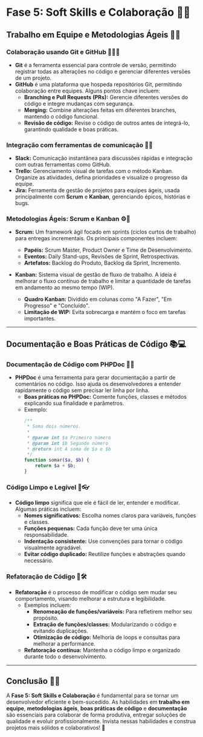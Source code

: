 
# Fase 5: Soft Skills e Colaboração 🚀🤝

## Trabalho em Equipe e Metodologias Ágeis 👥💡

### Colaboração usando Git e GitHub 🧑‍💻🔧
- **Git** é a ferramenta essencial para controle de versão, permitindo registrar todas as alterações no código e gerenciar diferentes versões de um projeto.
- **GitHub** é uma plataforma que hospeda repositórios Git, permitindo colaboração entre equipes. Alguns pontos chave incluem:
  - **Branching e Pull Requests (PRs):** Gerencie diferentes versões do código e integre mudanças com segurança.
  - **Merging:** Combine alterações feitas em diferentes branches, mantendo o código funcional.
  - **Revisão de código:** Revise o código de outros antes de integrá-lo, garantindo qualidade e boas práticas.

### Integração com ferramentas de comunicação 💬📅
- **Slack:** Comunicação instantânea para discussões rápidas e integração com outras ferramentas como GitHub.
- **Trello:** Gerenciamento visual de tarefas com o método Kanban. Organize as atividades, defina prioridades e visualize o progresso da equipe.
- **Jira:** Ferramenta de gestão de projetos para equipes ágeis, usada principalmente com **Scrum** e **Kanban**, gerenciando épicos, histórias e bugs.

### Metodologias Ágeis: Scrum e Kanban ⚙️🧭
- **Scrum:** Um framework ágil focado em sprints (ciclos curtos de trabalho) para entregas incrementais. Os principais componentes incluem:
  - **Papéis:** Scrum Master, Product Owner e Time de Desenvolvimento.
  - **Eventos:** Daily Stand-ups, Revisões de Sprint, Retrospectivas.
  - **Artefatos:** Backlog do Produto, Backlog da Sprint, Incremento.
  
- **Kanban:** Sistema visual de gestão de fluxo de trabalho. A ideia é melhorar o fluxo contínuo de trabalho e limitar a quantidade de tarefas em andamento ao mesmo tempo (WIP).
  - **Quadro Kanban:** Dividido em colunas como "A Fazer", "Em Progresso" e "Concluído".
  - **Limitação de WIP:** Evita sobrecarga e mantém o foco em tarefas importantes.

---

## Documentação e Boas Práticas de Código 📚💻

### Documentação de Código com PHPDoc 📑✨
- **PHPDoc** é uma ferramenta para gerar documentação a partir de comentários no código. Isso ajuda os desenvolvedores a entender rapidamente o código sem precisar ler linha por linha.
  - **Boas práticas no PHPDoc:** Comente funções, classes e métodos explicando sua finalidade e parâmetros.
  - Exemplo:
    ```php
    /**
     * Soma dois números.
     *
     * @param int $a Primeiro número
     * @param int $b Segundo número
     * @return int A soma de $a e $b
     */
    function somar($a, $b) {
        return $a + $b;
    }
    ```

### Código Limpo e Legível 🧼👓
- **Código limpo** significa que ele é fácil de ler, entender e modificar. Algumas práticas incluem:
  - **Nomes significativos:** Escolha nomes claros para variáveis, funções e classes.
  - **Funções pequenas:** Cada função deve ter uma única responsabilidade.
  - **Indentação consistente:** Use convenções para tornar o código visualmente agradável.
  - **Evitar código duplicado:** Reutilize funções e abstrações quando necessário.

### Refatoração de Código 🔄🛠️
- **Refatoração** é o processo de modificar o código sem mudar seu comportamento, visando melhorar a estrutura e legibilidade.
  - Exemplos incluem:
    - **Renomeação de funções/variáveis:** Para refletirem melhor seu propósito.
    - **Extração de funções/classes:** Modularizando o código e evitando duplicações.
    - **Otimização de código:** Melhoria de loops e consultas para melhorar a performance.
  - **Refatoração contínua:** Mantenha o código limpo e organizado durante todo o desenvolvimento.

---

## Conclusão 🎯💪
A **Fase 5: Soft Skills e Colaboração** é fundamental para se tornar um desenvolvedor eficiente e bem-sucedido. As habilidades em **trabalho em equipe**, **metodologias ágeis**, **boas práticas de código** e **documentação** são essenciais para colaborar de forma produtiva, entregar soluções de qualidade e evoluir profissionalmente. Invista nessas habilidades e construa projetos mais sólidos e colaborativos! 🚀
